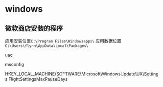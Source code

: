 # windows

## 微软商店安装的程序

应用安装位置`C:\Program Files\Windowsapps\`
应用数据位置`C:\Users\flynn\AppData\Local\Packages\`


uac

msconfig


HKEY_LOCAL_MACHINE\SOFTWARE\Microsoft\WindowsUpdate\UX\Settings
FlightSettingsMaxPauseDays